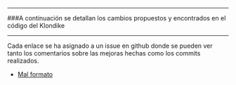 ***
###A continuación se detallan los cambios propuestos y encontrados en el código del Klondike
***
Cada enlace se ha asignado a un issue en github donde se pueden ver tanto los comentarios sobre las mejoras hechas como los commits  realizados.
+ [Mal formato](https://github.com/RBN1993/klondike/issues/1)
